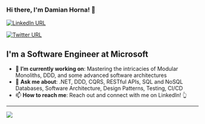 ### Hi there, I'm Damian Horna! 👋

[![LinkedIn URL](https://img.shields.io/badge/LinkedIn-Connect-blue?logo=linkedin&style=for-the-badge)](https://www.linkedin.com/in/damianhorna)

[![Twitter URL](https://img.shields.io/badge/Twitter-Follow-blue?logo=twitter&style=for-the-badge)](https://twitter.com/damian_horna)

## **I'm a Software Engineer at Microsoft**

- 🎯 **I’m currently working on**: Mastering the intricacies of Modular Monoliths, DDD, and some advanced software architectures
- 💬 **Ask me about**: .NET, DDD, CQRS, RESTful APIs, SQL and NoSQL Databases, Software Architecture, Design Patterns, Testing, CI/CD
- 📫 **How to reach me**: Reach out and connect with me on LinkedIn! 👆

<hr/>

<a href="https://github.com/damianhorna">
  <img src="https://github-readme-stats.vercel.app/api?username=damianhorna&count_private=true&show_icons=true&hide=stars" />
</a>
